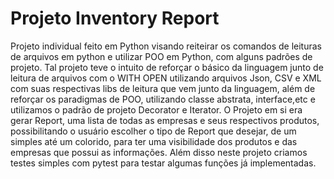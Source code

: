 # Projeto Inventory Report

Projeto individual feito em Python visando reiteirar os comandos de leituras de arquivos em python e utilizar POO em Python, com alguns padrões de projeto. Tal projeto teve o intuito de reforçar o básico da linguagem junto de leitura de arquivos com o WITH OPEN utilizando arquivos Json, CSV e XML com suas respectivas libs de leitura que vem junto da linguagem, além de reforçar os paradigmas de POO, utilizando classe abstrata, interface,etc e utilizamos o padrão de projeto Decorator e Iterator. O Projeto em si era gerar Report, uma lista de todas as empresas e seus respectivos produtos, possibilitando o usuário escolher o tipo de Report que desejar, de um simples até um colorido, para ter uma visibilidade dos produtos e das empresas que possui as informações. Além disso neste projeto criamos testes simples com pytest para testar algumas funções já implementadas.
